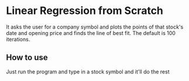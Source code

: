 # Linear Regression from Scratch
It asks the user for a company symbol and plots the points of that stock's date and opening price and finds the line of best fit. The default is 100 iterations.
## How to use
Just run the program and type in a stock symbol and it'll do the rest
